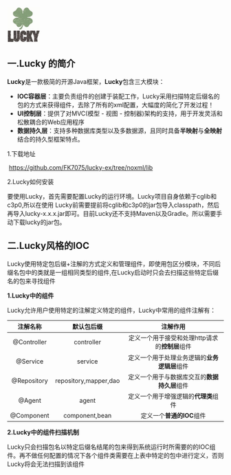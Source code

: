 <img src="https://github.com/FK7075/lucky-ex/blob/noxml/image/images.jpg" width=15%>

## 一.Lucky 的简介

**Lucky**是一款极简的开源Java框架，**Lucky**包含三大模块：

- **IOC容器层**：主要负责组件的创建于装配工作，Lucky采用扫描特定后缀名的包的方式来获得组件，去除了所有的xml配置，大幅度的简化了开发过程！
- **UI控制层**：提供了对MVC(模型 - 视图 - 控制器)架构的支持，用于开发灵活和松散耦合的Web应用程序
- **数据持久层**：支持多种数据库类型以及多数据源，且同时具备**半映射**与**全映射**结合的持久型框架特点。

1.下载地址

​	https://github.com/FK7075/lucky-ex/tree/noxml/lib

2.Lucky如何安装

 要使用Lucky，首先需要配置Lucky的运行环境。Lucky项目自身依赖于cglib和c3p0,所以在使用       Lucky前需要提前将cglib和c3p0的jar包导入classpath，然后再导入lucky-x.x.x.jar即可。目前Lucky还不支持Maven以及Gradle。所以需要手动下载lucky的jar包。

## 二.Lucky风格的IOC

Lucky使用特定包后缀+注解的方式定义和管理组件，即使用包区分模块，不同后缀名包中的类就是一组相同类型的组件,在Lucky启动时只会去扫描这些特定后缀名的包来寻找组件

**1.Lucky中的组件**

Lucky允许用户使用特定的注解定义特定的组件，Lucky中常用的组件注解有：

|  注解名称   |      默认包后缀       |                    注解作用                    |
| :---------: | :-------------------: | :--------------------------------------------: |
| @Controller |      controller       | 定义一个用于接受和处理http请求的**控制层**组件 |
|  @Service   |        service        |  定义一个用于处理业务逻辑的**业务逻辑层**组件  |
| @Repository | repository,mapper,dao |  定义一个用于与数据库交互的**数据持久层**组件  |
|   @Agent    |         agent         |      定义一个用于增强逻辑的**代理类**组件      |
| @Component  |    component,bean     |           定义一个**普通的IOC**组件            |

**2.Lucky中的组件扫描机制**

Lucky只会扫描包名以特定后缀名结尾的包来得到系统运行时所需要的的IOC组件。再不做任何配置的情况下各个组件类需要在上表中特定的包中进行定义，否则Lucky将会无法扫描到该组件

